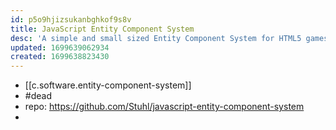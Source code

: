 ```yaml
---
id: p5o9hjizsukanbghkof9s8v
title: JavaScript Entity Component System
desc: 'A simple and small sized Entity Component System for HTML5 games'
updated: 1699639062934
created: 1699638823430
---
```


- [[c.software.entity-component-system]]
- #dead
- repo: https://github.com/Stuhl/javascript-entity-component-system
- 
